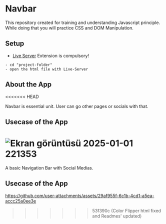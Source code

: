 # Navbar

This repository created for training and understanding Javascript principle. While doing that you will practice CSS and DOM Manipulation.

## Setup
- [Live Server](https://marketplace.visualstudio.com/items?itemName=ritwickdey.LiveServer) Extension is compulsory!

```
- cd "project-folder"
- open the html file with Live-Server
```

## About the App

<<<<<<< HEAD
<p class="has-line-data" data-line-start="10" data-line-end="11"> Navbar is essential unit. User can go other pages or socials with that. </p>


## Usecase of the App
![Ekran görüntüsü 2025-01-01 221353](https://github.com/user-attachments/assets/010ccc0e-8c97-4701-abec-78f5ef8da69a)
=======
<p class="has-line-data" data-line-start="10" data-line-end="11"> A basic Navigation Bar with Social Medias. </p>


## Usecase of the App
https://github.com/user-attachments/assets/29af955f-6c1b-4cd1-a5ea-accc25a0ee3e
>>>>>>> 53f390c (Color Flipper html fixed and Readmes' updated)
